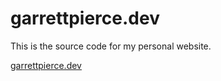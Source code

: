 # garrettpierce.dev

This is the source code for my personal website.

[garrettpierce.dev](garrettpierce.dev)

